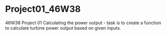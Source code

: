 # Project01_46W38
46W38 Project 01 Calculating the power output - task is to create a function to calculate turbine power output 
based on given inputs. 
